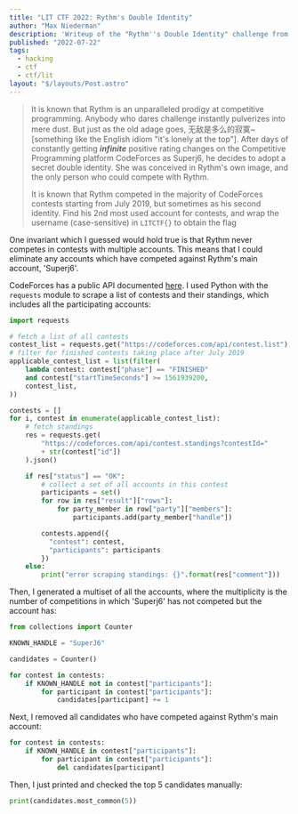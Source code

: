 ```yaml
---
title: "LIT CTF 2022: Rythm's Double Identity"
author: "Max Niederman"
description: 'Writeup of the "Rythm''s Double Identity" challenge from the LIT CTF 2022.'
published: "2022-07-22"
tags:
  - hacking
  - ctf
  - ctf/lit
layout: "$/layouts/Post.astro"
---
```


> It is known that Rythm is an unparalleled prodigy at competitive programming. Anybody who dares challenge instantly pulverizes into mere dust. But just as the old adage goes, 无敌是多么的寂寞~ [something like the English idiom "it's lonely at the top"]. After days of constantly getting **_infinite_** positive rating changes on the Competitive Programming platform CodeForces as Superj6, he decides to adopt a secret double identity. She was conceived in Rythm's own image, and the only person who could compete with Rythm.
>
> It is known that Rythm competed in the majority of CodeForces contests starting from July 2019, but sometimes as his second identity. Find his 2nd most used account for contests, and wrap the username (case-sensitive) in `LITCTF{}` to obtain the flag

One invariant which I guessed would hold true is that Rythm never competes in contests with multiple accounts. This means that I could eliminate any accounts which have competed against Rythm's main account, 'Superj6'.

CodeForces has a public API documented [here](https://codeforces.com/apiHelp). I used Python with the `requests` module to scrape a list of contests and their standings, which includes all the participating accounts:

```python
import requests

# fetch a list of all contests
contest_list = requests.get("https://codeforces.com/api/contest.list").json()["result"]
# filter for finished contests taking place after July 2019
applicable_contest_list = list(filter(
    lambda contest: contest["phase"] == "FINISHED"
    and contest["startTimeSeconds"] >= 1561939200,
    contest_list,
))

contests = []
for i, contest in enumerate(applicable_contest_list):
    # fetch standings
    res = requests.get(
        "https://codeforces.com/api/contest.standings?contestId="
        + str(contest["id"])
    ).json()

    if res["status"] == "OK":
        # collect a set of all accounts in this contest
        participants = set()
        for row in res["result"]["rows"]:
            for party_member in row["party"]["members"]:
                participants.add(party_member["handle"])

        contests.append({ 
          "contest": contest, 
          "participants": participants
        })
    else:
        print("error scraping standings: {}".format(res["comment"]))
```

Then, I generated a multiset of all the accounts, where the multiplicity is the number of competitions in which 'Superj6' has not competed but the account has:

```python
from collections import Counter

KNOWN_HANDLE = "SuperJ6"

candidates = Counter()

for contest in contests:
    if KNOWN_HANDLE not in contest["participants"]:
        for participant in contest["participants"]:
            candidates[participant] += 1
```

Next, I removed all candidates who have competed against Rythm's main account:

```python
for contest in contests:
    if KNOWN_HANDLE in contest["participants"]:
        for participant in contest["participants"]:
            del candidates[participant]
```

Then, I just printed and checked the top 5 candidates manually:

```python
print(candidates.most_common(5))
```